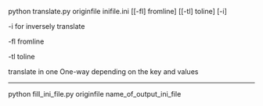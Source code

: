 python translate.py originfile inifile.ini [[-fl] fromline] [[-tl] toline] [-i]

-i for inversely translate 

-fl fromline

-tl toline

translate in one One-way depending on the key and values

---
python fill_ini_file.py originfile name_of_output_ini_file


